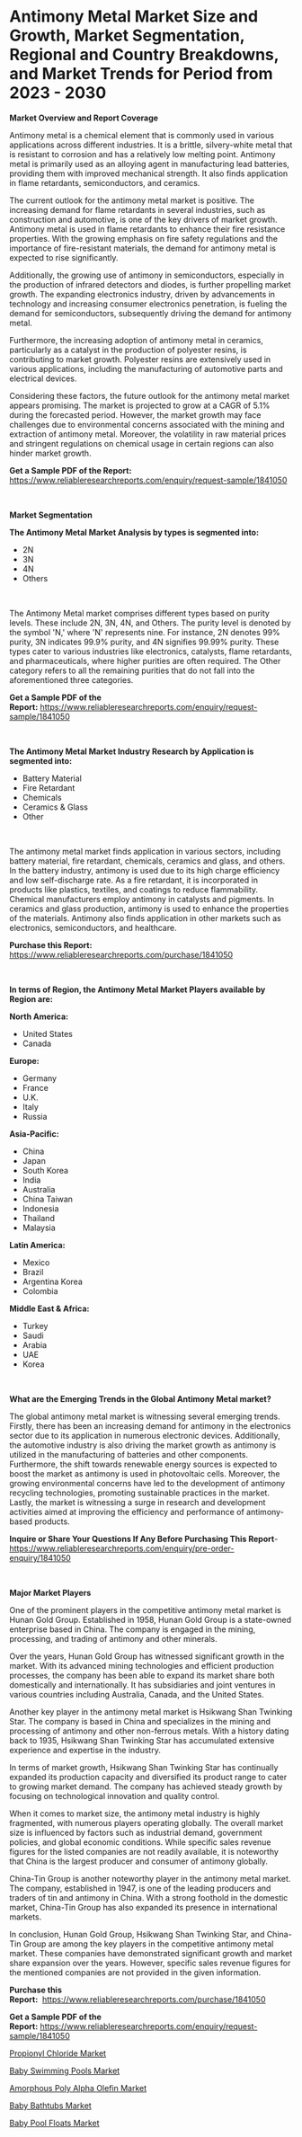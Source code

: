 <p><h1>Antimony Metal Market Size and Growth, Market Segmentation, Regional and Country Breakdowns, and Market Trends for Period from 2023 -  2030</h1></p><p><strong>Market Overview and Report Coverage</strong></p>
<p><p>Antimony metal is a chemical element that is commonly used in various applications across different industries. It is a brittle, silvery-white metal that is resistant to corrosion and has a relatively low melting point. Antimony metal is primarily used as an alloying agent in manufacturing lead batteries, providing them with improved mechanical strength. It also finds application in flame retardants, semiconductors, and ceramics.</p><p>The current outlook for the antimony metal market is positive. The increasing demand for flame retardants in several industries, such as construction and automotive, is one of the key drivers of market growth. Antimony metal is used in flame retardants to enhance their fire resistance properties. With the growing emphasis on fire safety regulations and the importance of fire-resistant materials, the demand for antimony metal is expected to rise significantly.</p><p>Additionally, the growing use of antimony in semiconductors, especially in the production of infrared detectors and diodes, is further propelling market growth. The expanding electronics industry, driven by advancements in technology and increasing consumer electronics penetration, is fueling the demand for semiconductors, subsequently driving the demand for antimony metal.</p><p>Furthermore, the increasing adoption of antimony metal in ceramics, particularly as a catalyst in the production of polyester resins, is contributing to market growth. Polyester resins are extensively used in various applications, including the manufacturing of automotive parts and electrical devices.</p><p>Considering these factors, the future outlook for the antimony metal market appears promising. The market is projected to grow at a CAGR of 5.1% during the forecasted period. However, the market growth may face challenges due to environmental concerns associated with the mining and extraction of antimony metal. Moreover, the volatility in raw material prices and stringent regulations on chemical usage in certain regions can also hinder market growth.</p></p>
<p><strong>Get a Sample PDF of the Report:</strong> <a href="https://www.reliableresearchreports.com/enquiry/request-sample/1841050">https://www.reliableresearchreports.com/enquiry/request-sample/1841050</a></p>
<p>&nbsp;</p>
<p><strong>Market Segmentation</strong></p>
<p><strong>The Antimony Metal Market Analysis by types is segmented into:</strong></p>
<p><ul><li>2N</li><li>3N</li><li>4N</li><li>Others</li></ul></p>
<p>&nbsp;</p>
<p><p>The Antimony Metal market comprises different types based on purity levels. These include 2N, 3N, 4N, and Others. The purity level is denoted by the symbol 'N,' where 'N' represents nine. For instance, 2N denotes 99% purity, 3N indicates 99.9% purity, and 4N signifies 99.99% purity. These types cater to various industries like electronics, catalysts, flame retardants, and pharmaceuticals, where higher purities are often required. The Other category refers to all the remaining purities that do not fall into the aforementioned three categories.</p></p>
<p><strong>Get a Sample PDF of the Report:</strong>&nbsp;<a href="https://www.reliableresearchreports.com/enquiry/request-sample/1841050">https://www.reliableresearchreports.com/enquiry/request-sample/1841050</a></p>
<p>&nbsp;</p>
<p><strong>The Antimony Metal Market Industry Research by Application is segmented into:</strong></p>
<p><ul><li>Battery Material</li><li>Fire Retardant</li><li>Chemicals</li><li>Ceramics & Glass</li><li>Other</li></ul></p>
<p>&nbsp;</p>
<p><p>The antimony metal market finds application in various sectors, including battery material, fire retardant, chemicals, ceramics and glass, and others. In the battery industry, antimony is used due to its high charge efficiency and low self-discharge rate. As a fire retardant, it is incorporated in products like plastics, textiles, and coatings to reduce flammability. Chemical manufacturers employ antimony in catalysts and pigments. In ceramics and glass production, antimony is used to enhance the properties of the materials. Antimony also finds application in other markets such as electronics, semiconductors, and healthcare.</p></p>
<p><strong>Purchase this Report:</strong>&nbsp; <a href="https://www.reliableresearchreports.com/purchase/1841050">https://www.reliableresearchreports.com/purchase/1841050</a></p>
<p>&nbsp;</p>
<p><strong>In terms of Region, the Antimony Metal Market Players available by Region are:</strong></p>
<p>
    <p> <strong> North America: </strong>
        <ul>
            <li>United States</li>
            <li>Canada</li>
        </ul>
        </p> 
    <p> <strong> Europe: </strong>
        <ul>
            <li>Germany</li>
            <li>France</li>
            <li>U.K.</li>
            <li>Italy</li>
            <li>Russia</li>
        </ul>
        </p> 
    <p> <strong> Asia-Pacific: </strong>
        <ul>
            <li>China</li>
            <li>Japan</li>
            <li>South Korea</li>
            <li>India</li>
            <li>Australia</li>
            <li>China Taiwan</li>
            <li>Indonesia</li>
            <li>Thailand</li>
            <li>Malaysia</li>
        </ul>
        </p> 
    <p> <strong> Latin America: </strong>
        <ul>
            <li>Mexico</li>
            <li>Brazil</li>
            <li>Argentina Korea</li>
            <li>Colombia</li>
        </ul>
        </p> 
    <p> <strong> Middle East & Africa: </strong>
        <ul>
            <li>Turkey</li>
            <li>Saudi</li>
            <li>Arabia</li>
            <li>UAE</li>
            <li>Korea</li>
        </ul>
    </p>
    </p>
<p>&nbsp;</p>
<p><strong>What are the Emerging Trends in the Global Antimony Metal market?</strong></p>
<p><p>The global antimony metal market is witnessing several emerging trends. Firstly, there has been an increasing demand for antimony in the electronics sector due to its application in numerous electronic devices. Additionally, the automotive industry is also driving the market growth as antimony is utilized in the manufacturing of batteries and other components. Furthermore, the shift towards renewable energy sources is expected to boost the market as antimony is used in photovoltaic cells. Moreover, the growing environmental concerns have led to the development of antimony recycling technologies, promoting sustainable practices in the market. Lastly, the market is witnessing a surge in research and development activities aimed at improving the efficiency and performance of antimony-based products.</p></p>
<p><strong>Inquire or Share Your Questions If Any Before Purchasing This Report</strong>- <a href="https://www.reliableresearchreports.com/enquiry/pre-order-enquiry/1841050">https://www.reliableresearchreports.com/enquiry/pre-order-enquiry/1841050</a></p>
<p>&nbsp;</p>
<p><strong>Major Market Players</strong></p>
<p><p>One of the prominent players in the competitive antimony metal market is Hunan Gold Group. Established in 1958, Hunan Gold Group is a state-owned enterprise based in China. The company is engaged in the mining, processing, and trading of antimony and other minerals.</p><p>Over the years, Hunan Gold Group has witnessed significant growth in the market. With its advanced mining technologies and efficient production processes, the company has been able to expand its market share both domestically and internationally. It has subsidiaries and joint ventures in various countries including Australia, Canada, and the United States.</p><p>Another key player in the antimony metal market is Hsikwang Shan Twinking Star. The company is based in China and specializes in the mining and processing of antimony and other non-ferrous metals. With a history dating back to 1935, Hsikwang Shan Twinking Star has accumulated extensive experience and expertise in the industry.</p><p>In terms of market growth, Hsikwang Shan Twinking Star has continually expanded its production capacity and diversified its product range to cater to growing market demand. The company has achieved steady growth by focusing on technological innovation and quality control.</p><p>When it comes to market size, the antimony metal industry is highly fragmented, with numerous players operating globally. The overall market size is influenced by factors such as industrial demand, government policies, and global economic conditions. While specific sales revenue figures for the listed companies are not readily available, it is noteworthy that China is the largest producer and consumer of antimony globally.</p><p>China-Tin Group is another noteworthy player in the antimony metal market. The company, established in 1947, is one of the leading producers and traders of tin and antimony in China. With a strong foothold in the domestic market, China-Tin Group has also expanded its presence in international markets.</p><p>In conclusion, Hunan Gold Group, Hsikwang Shan Twinking Star, and China-Tin Group are among the key players in the competitive antimony metal market. These companies have demonstrated significant growth and market share expansion over the years. However, specific sales revenue figures for the mentioned companies are not provided in the given information.</p></p>
<p><strong>Purchase this Report:</strong>&nbsp;&nbsp;<a href="https://www.reliableresearchreports.com/purchase/1841050">https://www.reliableresearchreports.com/purchase/1841050</a></p>
<p></p>
<p><strong>Get a Sample PDF of the Report:</strong>&nbsp;<a href="https://www.reliableresearchreports.com/enquiry/request-sample/1841050">https://www.reliableresearchreports.com/enquiry/request-sample/1841050</a></p>
<p><p><a href="https://github.com/Krish2023na/Market-Research-Report-List-1/blob/main/propionyl-chloride-market.md">Propionyl Chloride Market</a></p><p><a href="https://medium.com/@frankpeters35/baby-swimming-pools-market-size-reveals-the-best-marketing-channels-in-global-industry-edaac4e71340">Baby Swimming Pools Market</a></p><p><a href="https://github.com/kuntayevaz/Market-Research-Report-List-1/blob/main/amorphous-poly-alpha-olefin-market.md">Amorphous Poly Alpha Olefin Market</a></p><p><a href="https://medium.com/@amandagarza17/baby-bathtubs-market-analysis-and-sze-forecasted-for-period-from-2023-to-2030-7e8dac8523fa">Baby Bathtubs Market</a></p><p><a href="https://medium.com/@josephweaver29/baby-pool-floats-market-the-key-to-successful-business-strategy-forecast-till-2030-9a1629a07999">Baby Pool Floats Market</a></p></p>